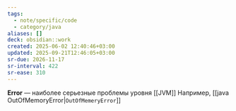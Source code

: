 ```yaml
---
tags:
  - note/specific/code
  - category/java
aliases: []
deck: obsidian::work
created: 2025-06-02 12:40:46+03:00
updated: 2025-09-21T12:46:05+03:00
sr-due: 2026-11-17
sr-interval: 422
sr-ease: 310
---
```


**Error**
—
наиболее серьезные проблемы уровня [[JVM]]
Например, [[java OutOfMemoryError|`OutOfMemeryError`]]

